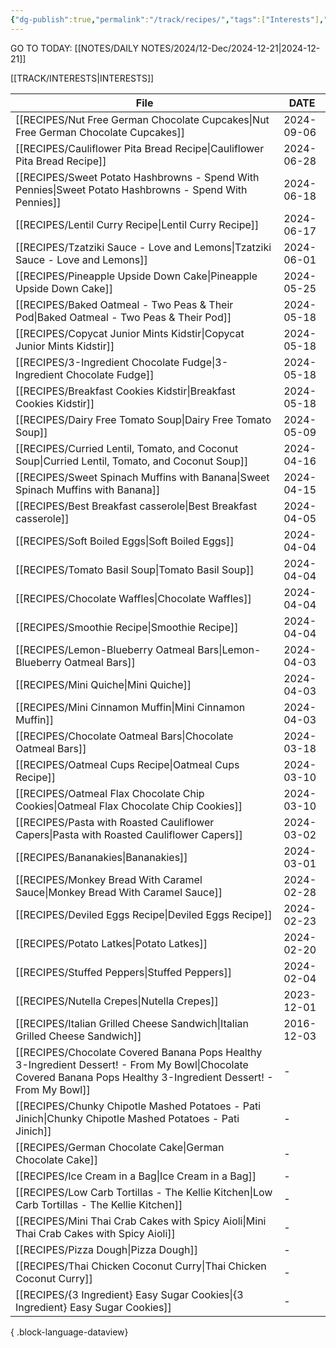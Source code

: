 ```yaml
---
{"dg-publish":true,"permalink":"/track/recipes/","tags":["Interests"],"noteIcon":"","created":"2024-02-25T15:55:00","updated":"2024-02-25 15:59"}
---
```


GO TO TODAY: [[NOTES/DAILY NOTES/2024/12-Dec/2024-12-21\|2024-12-21]]


[[TRACK/INTERESTS\|INTERESTS]]

| File                                                                                                                                                                    | DATE       |
| ----------------------------------------------------------------------------------------------------------------------------------------------------------------------- | ---------- |
| [[RECIPES/Nut Free German Chocolate Cupcakes\|Nut Free German Chocolate Cupcakes]]                                                                                   | 2024-09-06 |
| [[RECIPES/Cauliflower Pita Bread Recipe\|Cauliflower Pita Bread Recipe]]                                                                                             | 2024-06-28 |
| [[RECIPES/Sweet Potato Hashbrowns - Spend With Pennies\|Sweet Potato Hashbrowns - Spend With Pennies]]                                                               | 2024-06-18 |
| [[RECIPES/Lentil Curry Recipe\|Lentil Curry Recipe]]                                                                                                                 | 2024-06-17 |
| [[RECIPES/Tzatziki Sauce - Love and Lemons\|Tzatziki Sauce - Love and Lemons]]                                                                                       | 2024-06-01 |
| [[RECIPES/Pineapple Upside Down Cake\|Pineapple Upside Down Cake]]                                                                                                   | 2024-05-25 |
| [[RECIPES/Baked Oatmeal - Two Peas & Their Pod\|Baked Oatmeal - Two Peas & Their Pod]]                                                                               | 2024-05-18 |
| [[RECIPES/Copycat Junior Mints  Kidstir\|Copycat Junior Mints  Kidstir]]                                                                                             | 2024-05-18 |
| [[RECIPES/3-Ingredient Chocolate Fudge\|3-Ingredient Chocolate Fudge]]                                                                                               | 2024-05-18 |
| [[RECIPES/Breakfast Cookies  Kidstir\|Breakfast Cookies  Kidstir]]                                                                                                   | 2024-05-18 |
| [[RECIPES/Dairy Free Tomato Soup\|Dairy Free Tomato Soup]]                                                                                                           | 2024-05-09 |
| [[RECIPES/Curried Lentil, Tomato, and Coconut Soup\|Curried Lentil, Tomato, and Coconut Soup]]                                                                       | 2024-04-16 |
| [[RECIPES/Sweet Spinach Muffins with Banana\|Sweet Spinach Muffins with Banana]]                                                                                     | 2024-04-15 |
| [[RECIPES/Best Breakfast casserole\|Best Breakfast casserole]]                                                                                                       | 2024-04-05 |
| [[RECIPES/Soft Boiled Eggs\|Soft Boiled Eggs]]                                                                                                                       | 2024-04-04 |
| [[RECIPES/Tomato Basil Soup\|Tomato Basil Soup]]                                                                                                                     | 2024-04-04 |
| [[RECIPES/Chocolate Waffles\|Chocolate Waffles]]                                                                                                                     | 2024-04-04 |
| [[RECIPES/Smoothie Recipe\|Smoothie Recipe]]                                                                                                                         | 2024-04-04 |
| [[RECIPES/Lemon-Blueberry Oatmeal Bars\|Lemon-Blueberry Oatmeal Bars]]                                                                                               | 2024-04-03 |
| [[RECIPES/Mini Quiche\|Mini Quiche]]                                                                                                                                 | 2024-04-03 |
| [[RECIPES/Mini Cinnamon Muffin\|Mini Cinnamon Muffin]]                                                                                                               | 2024-04-03 |
| [[RECIPES/Chocolate Oatmeal Bars\|Chocolate Oatmeal Bars]]                                                                                                           | 2024-03-18 |
| [[RECIPES/Oatmeal Cups Recipe\|Oatmeal Cups Recipe]]                                                                                                                 | 2024-03-10 |
| [[RECIPES/Oatmeal Flax Chocolate Chip Cookies\|Oatmeal Flax Chocolate Chip Cookies]]                                                                                 | 2024-03-10 |
| [[RECIPES/Pasta with Roasted Cauliflower Capers\|Pasta with Roasted Cauliflower Capers]]                                                                             | 2024-03-02 |
| [[RECIPES/Bananakies\|Bananakies]]                                                                                                                                   | 2024-03-01 |
| [[RECIPES/Monkey Bread With Caramel Sauce\|Monkey Bread With Caramel Sauce]]                                                                                         | 2024-02-28 |
| [[RECIPES/Deviled Eggs Recipe\|Deviled Eggs Recipe]]                                                                                                                 | 2024-02-23 |
| [[RECIPES/Potato Latkes\|Potato Latkes]]                                                                                                                             | 2024-02-20 |
| [[RECIPES/Stuffed Peppers\|Stuffed Peppers]]                                                                                                                         | 2024-02-04 |
| [[RECIPES/Nutella Crepes\|Nutella Crepes]]                                                                                                                           | 2023-12-01 |
| [[RECIPES/Italian Grilled Cheese Sandwich\|Italian Grilled Cheese Sandwich]]                                                                                         | 2016-12-03 |
| [[RECIPES/Chocolate Covered Banana Pops  Healthy 3-Ingredient Dessert! - From My Bowl\|Chocolate Covered Banana Pops  Healthy 3-Ingredient Dessert! - From My Bowl]] | \-         |
| [[RECIPES/Chunky Chipotle Mashed Potatoes - Pati Jinich\|Chunky Chipotle Mashed Potatoes - Pati Jinich]]                                                             | \-         |
| [[RECIPES/German Chocolate Cake\|German Chocolate Cake]]                                                                                                             | \-         |
| [[RECIPES/Ice Cream in a Bag\|Ice Cream in a Bag]]                                                                                                                   | \-         |
| [[RECIPES/Low Carb Tortillas - The Kellie Kitchen\|Low Carb Tortillas - The Kellie Kitchen]]                                                                         | \-         |
| [[RECIPES/Mini Thai Crab Cakes with Spicy Aioli\|Mini Thai Crab Cakes with Spicy Aioli]]                                                                             | \-         |
| [[RECIPES/Pizza Dough\|Pizza Dough]]                                                                                                                                 | \-         |
| [[RECIPES/Thai Chicken Coconut Curry\|Thai Chicken Coconut Curry]]                                                                                                   | \-         |
| [[RECIPES/{3 Ingredient} Easy Sugar Cookies\|{3 Ingredient} Easy Sugar Cookies]]                                                                                     | \-         |

{ .block-language-dataview}


